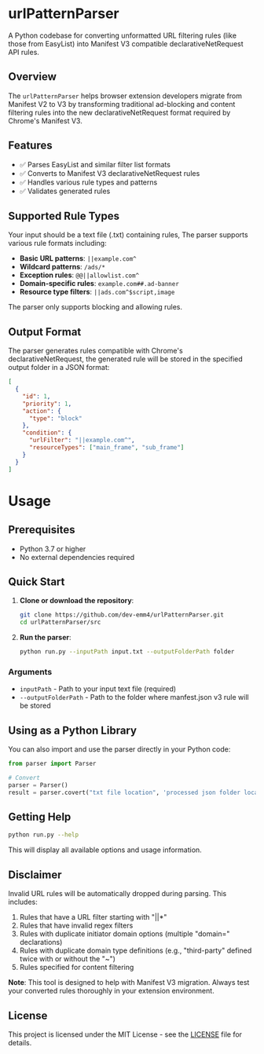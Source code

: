 # urlPatternParser

A Python codebase for converting unformatted URL filtering rules (like those from EasyList) into Manifest V3 compatible declarativeNetRequest API rules.

## Overview

The `urlPatternParser` helps browser extension developers migrate from Manifest V2 to V3 by transforming traditional ad-blocking and content filtering rules into the new declarativeNetRequest format required by Chrome's Manifest V3.

## Features

- ✅ Parses EasyList and similar filter list formats
- ✅ Converts to Manifest V3 declarativeNetRequest rules
- ✅ Handles various rule types and patterns
- ✅ Validates generated rules

## Supported Rule Types
Your input should be a text file (.txt) containing rules, The parser supports various rule formats including:
- **Basic URL patterns**: `||example.com^`
- **Wildcard patterns**: `/ads/*`
- **Exception rules**: `@@||allowlist.com^`
- **Domain-specific rules**: `example.com##.ad-banner`
- **Resource type filters**: `||ads.com^$script,image`

The parser only supports blocking and allowing rules. 

## Output Format
The parser generates rules compatible with Chrome's declarativeNetRequest, the generated rule will be stored in the specified output folder in a JSON format:

```json
[
  {
    "id": 1,
    "priority": 1,
    "action": {
      "type": "block"
    },
    "condition": {
      "urlFilter": "||example.com^",
      "resourceTypes": ["main_frame", "sub_frame"]
    }
  }
]
```
# Usage

## Prerequisites
- Python 3.7 or higher
- No external dependencies required

## Quick Start

1. **Clone or download the repository**:
   ```bash
   git clone https://github.com/dev-emm4/urlPatternParser.git
   cd urlPatternParser/src
   ```

2. **Run the parser**:
   ```bash
   python run.py --inputPath input.txt --outputFolderPath folder
   ```

### Arguments

- `inputPath` - Path to your input text file (required)
- `--outputFolderPath` - Path to the folder where manfest.json v3 rule will be stored


## Using as a Python Library

You can also import and use the parser directly in your Python code:

```python
from parser import Parser

# Convert
parser = Parser()
result = parser.covert("txt file location", 'processed json folder location')
```

## Getting Help

```bash
python run.py --help
```

This will display all available options and usage information.


## Disclaimer

Invalid URL rules will be automatically dropped during parsing. This includes:

1. Rules that have a URL filter starting with "||*"
2. Rules that have invalid regex filters
3. Rules with duplicate initiator domain options (multiple "domain=" declarations)
4. Rules with duplicate domain type definitions (e.g., "third-party" defined twice with or without the "~")
5. Rules specified for content filtering

**Note**: This tool is designed to help with Manifest V3 migration. Always test your converted rules thoroughly in your extension environment.

## License

This project is licensed under the MIT License - see the [LICENSE](LICENSE) file for details.
